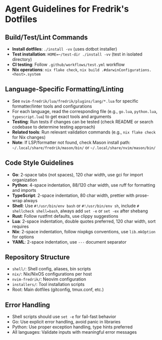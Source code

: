 # Agent Guidelines for Fredrik's Dotfiles

## Build/Test/Lint Commands
- **Install dotfiles**: `./install -vv` (uses dotbot installer)
- **Test installation**: `HOME=~/test-dir ./install -vv` (test in isolated directory)
- **CI testing**: Follow `.github/workflows/test.yml` workflow
- **Nix operations**: `nix flake check`, `nix build .#darwinConfigurations.<host>.system`

## Language-Specific Formatting/Linting
- See `nvim-fredrik/lua/fredrik/plugins/lang/*.lua` for specific formatter/linter tools and configurations
- For each language, read the corresponding file (e.g., `go.lua`, `python.lua`, `typescript.lua`) to get exact tools and arguments
- **Testing**: Run tests if changes can be tested (check README or search codebase to determine testing approach)
- **Related tools**: Run relevant validation commands (e.g., `nix flake check` for Nix changes)
- **Note**: If LSP/formatter not found, check Mason install path: `~/.local/share/fredrik/mason/bin/` or `~/.local/share/nvim/mason/bin/`

## Code Style Guidelines
- **Go**: 2-space tabs (not spaces), 120 char width, use gci for import organization
- **Python**: 4-space indentation, 88/120 char width, use ruff for formatting and imports
- **TypeScript**: 2-space indentation, 80 char width, prettier with prose-wrap always
- **Shell**: Use `#!/usr/bin/env bash` or `#!/usr/bin/env sh`, include `# shellcheck shell=bash`, always add `set -e` or `set -ex` after shebang
- **Rust**: Follow rustfmt defaults, use clippy suggestions
- **Lua**: 2-space indentation, double quotes preferred, 120 char width, sort requires
- **Nix**: 2-space indentation, follow nixpkgs conventions, use `lib.mkOption` for options
- **YAML**: 2-space indentation, use `---` document separator

## Repository Structure
- `shell/`: Shell config, aliases, bin scripts
- `nix/`: Nix/NixOS configurations per host  
- `nvim-fredrik/`: Neovim configuration
- `installers/`: Tool installation scripts
- Root: Main dotfiles (gitconfig, tmux.conf, etc.)

## Error Handling
- Shell scripts should use `set -e` for fail-fast behavior
- Go: Use explicit error handling, avoid panic in libraries
- Python: Use proper exception handling, type hints preferred
- All languages: Validate inputs with meaningful error messages